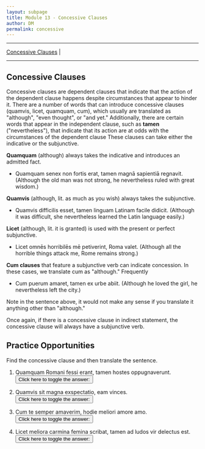 ```yaml
---
layout: subpage
title: Module 13 - Concessive Clauses
author: DM
permalink: concessive
---
```


***

[Concessive Clauses](#concessive-clauses) \|

***

## Concessive Clauses

Concessive clauses are dependent clauses that indicate that the action of the dependent clause happens despite circumstances that appear to hinder it. There are a number of words that can introduce concessive clauses (quamvis, licet, quamquam, cum), which usually are translated as "although", "even thought", or "and yet." Additionally, there are certain words that appear in the independent clause, such as **tamen** ("nevertheless"), that indicate that its action are at odds with the circumstances of the dependent clause These clauses can take either the indicative or the subjunctive.

**Quamquam** (although) always takes the indicative and introduces an admitted fact.

- Quamquam senex non fortis erat, tamen magnā sapientiā regnavit. (Although the old man was not strong, he nevertheless ruled with great wisdom.)

**Quamvis** (although, lit. as much as you wish) always takes the subjunctive.

- Quamvis difficilis esset, tamen linguam Latinam facile didicit. (Although it was difficult, she nevertheless learned the Latin language easily.)

**Licet** (although, lit. it is granted) is used with the present or perfect subjunctive.

- Licet omnēs horribilēs mē petiverint, Roma valet. (Although all the horrible things attack me, Rome remains strong.)

**Cum clauses** that feature a subjunctive verb can indicate concession. In these cases, we translate cum as "although." Frequently

- Cum puerum amaret, tamen ex urbe abiit. (Although he loved the girl, he nevertheless left the city.)

Note in the sentence above, it would not make any sense if you translate it anything other than "although."

Once again, if there is a concessive clause in indirect statement, the concessive clause will always have a subjunctive verb.

## Practice Opportunities

Find the concessive clause and then translate the sentence.

1. Quamquam Romani fessi erant, tamen hostes oppugnaverunt.
<button onclick="toggleDisplay('prac1')">Click here to toggle the answer:</button> <span style="display: none;" id="prac1">"quamquam Romani fessi erant; Although the Romans were tired, they nevertheless attacked the enemies."</span>

2. Quamvis sit magna exspectatio, eam vinces.
<button onclick="toggleDisplay('prac2')">Click here to toggle the answer:</button> <span style="display: none;" id="prac2">"quamvis sit magna exspectatio; Although the expectation is great, you will surpass (lit. conquer) it."</span>

3. Cum te semper amaverim, hodie meliori amore amo.
<button onclick="toggleDisplay('prac3')">Click here to toggle the answer:</button> <span style="display: none;" id="prac3">"cum te semper amaverim; Although I have always loved you, today I love you today with a greater love."</span>

4. Licet meliora carmina femina scribat, tamen ad ludos vir delectus est.
<button onclick="toggleDisplay('prac4')">Click here to toggle the answer:</button> <span style="display: none;" id="prac4">"Licet meliora carmina femina scribat; Although the woman writes better poetry, a man was chosen for the games."</span>
